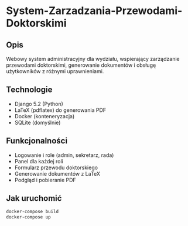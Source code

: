 # System-Zarzadzania-Przewodami-Doktorskimi

## Opis
Webowy system administracyjny dla wydziału, wspierający zarządzanie przewodami doktorskimi, generowanie dokumentów i obsługę użytkowników z różnymi uprawnieniami.

## Technologie
- Django 5.2 (Python)
- LaTeX (pdflatex) do generowania PDF
- Docker (konteneryzacja)
- SQLite (domyślnie)

## Funkcjonalności
- Logowanie i role (admin, sekretarz, rada)
- Panel dla każdej roli
- Formularz przewodu doktorskiego
- Generowanie dokumentów z LaTeX
- Podgląd i pobieranie PDF

## Jak uruchomić
```bash
docker-compose build
docker-compose up
